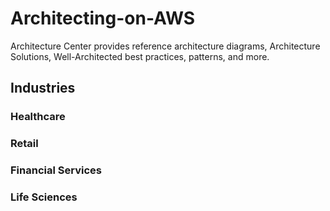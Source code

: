 # Architecting-on-AWS
Architecture Center provides reference architecture diagrams, Architecture Solutions, Well-Architected best practices, patterns, and more. 

## Industries<br>
  ### Healthcare<br>
  ### Retail<br>
  ### Financial Services<br>
  ### Life Sciences<br>
